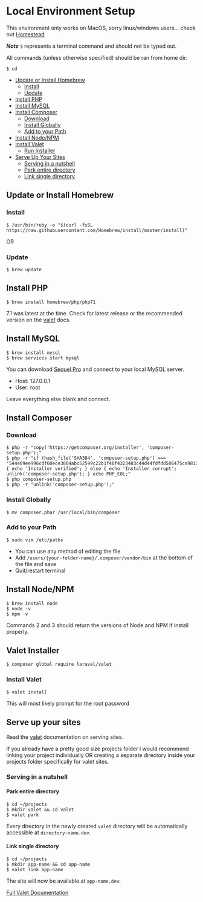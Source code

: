 # Local Environment Setup
This environment only works on MacOS, sorry linux/windows users... check out [Homestead](https://laravel.com/docs/5.5/homestead)

__*Note*__ `$` represents a terminal command and should not be typed out.

All commands (unless otherwise specified) should be ran from home dir:
```shell
$ cd
```

  - [Update or Install Homebrew](#markdown-header-update-or-install-homebrew)
    - [Install](#markdown-header-install)
    - [Update](#markdown-header-update)
  - [Install PHP](#markdown-header-install-php)
  - [Install MySQL](#markdown-header-install-mysql)
  - [Install Composer](#markdown-header-install-composer)
    - [Download](#markdown-header-download)
    - [Install Globally](#markdown-header-install-globally)
    - [Add to your Path](#markdown-header-add-to-your-path)
  - [Install Node/NPM](#markdown-header-install-node-npm)
  - [Install Valet](#markdown-header-install-valet)
    - [Run Installer](#markdown-header-run-installer)
  - [Serve Up Your Sites](#markdown-header-serve-up-your-sites)
    - [Serving in a nutshell](#markdown-header-serving-in-a-nutshell)
    - [Park entire directory](#markdown-header-park-entire-directory)
    - [Link single directory](#markdown-header-link-single-directory)

## Update or Install Homebrew
### Install
```shell
$ /usr/bin/ruby -e "$(curl -fsSL https://raw.githubusercontent.com/Homebrew/install/master/install)"
```

OR

### Update
```shell
$ brew update
```

## Install PHP
```shell
$ brew install homebrew/php/php71
```
7.1 was latest at the time. Check for latest release or the recommended version on the [valet](https://laravel.com/docs/master/valet#installation) docs.

## Install MySQL
```shell
$ brew install mysql
$ brew services start mysql
```
You can download [Sequel Pro](https://sequelpro.com/download) and connect to your local MySQL server.

  - Host: 127.0.0.1
  - User: root

Leave everything else blank and connect.

## Install Composer
### Download
```shell
$ php -r "copy('https://getcomposer.org/installer', 'composer-setup.php');"
$ php -r "if (hash_file('SHA384', 'composer-setup.php') === '544e09ee996cdf60ece3804abc52599c22b1f40f4323403c44d44fdfdd586475ca9813a858088ffbc1f233e9b180f061') { echo 'Installer verified'; } else { echo 'Installer corrupt'; unlink('composer-setup.php'); } echo PHP_EOL;"
$ php composer-setup.php
$ php -r "unlink('composer-setup.php');"
```

### Install Globally
```shell
$ mv composer.phar /usr/local/bin/composer
```

### Add to your Path
```shell
$ sudo vim /etc/paths
```

  - You can use any method of editing the file
  - Add `/users/{your-folder-name}/.composer/vendor/bin` at the bottom of the file and save
  - Quit/restart terminal

## Install Node/NPM
```shell
$ brew install node
$ node -v
$ npm -v
```
Commands 2 and 3 should return the versions of Node and NPM if install properly.

## Valet Installer
```shell
$ composer global require laravel/valet
```

### Install Valet
```shell
$ valet install
```
This will most likely prompt for the root password

## Serve up your sites
Read the [valet](https://laravel.com/docs/master/valet#serving-sites) documentation on serving sites.

If you already have a pretty good size projects folder I would recommend linking your project individually OR creating a separate directory inside your projects folder specifically for valet sites.

### Serving in a nutshell
#### Park entire directory
```shell
$ cd ~/projects
$ mkdir valet && cd valet
$ valet park
```
Every directory in the newly created `valet` directory will be automatically accessible at `directory-name.dev`.

#### Link single directory
```shell
$ cd ~/projects
$ mkdir app-name && cd app-name
$ valet link app-name
```
The site will now be available at `app-name.dev`.

[Full Valet Documentation](https://laravel.com/docs/master/valet)